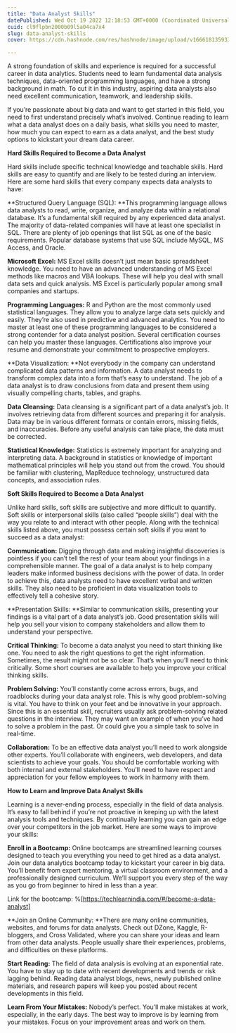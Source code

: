 ```yaml
---
title: "Data Analyst Skills"
datePublished: Wed Oct 19 2022 12:18:53 GMT+0000 (Coordinated Universal Time)
cuid: cl9flpbn2000b09l5a04ca7x4
slug: data-analyst-skills
cover: https://cdn.hashnode.com/res/hashnode/image/upload/v1666181359335/HkKJi1N9q.jpg

---
```


A strong foundation of skills and experience is required for a successful career in data analytics. Students need to learn fundamental data analysis techniques, data-oriented programming languages, and have a strong background in math. To cut it in this industry, aspiring data analysts also need excellent communication, teamwork, and leadership skills.

If you’re passionate about big data and want to get started in this field, you need to first understand precisely what’s involved. Continue reading to learn what a data analyst does on a daily basis, what skills you need to master, how much you can expect to earn as a data analyst, and the best study options to kickstart your dream data career.


**Hard Skills Required to Become a Data Analyst**

Hard skills include specific technical knowledge and teachable skills. Hard skills are easy to quantify and are likely to be tested during an interview. Here are some hard skills that every company expects data analysts to have:

**Structured Query Language (SQL): **This programming language allows data analysts to read, write, organize, and analyze data within a relational database. It’s a fundamental skill required by any experienced data analyst. The majority of data-related companies will have at least one specialist in SQL. There are plenty of job openings that list SQL as one of the basic requirements. Popular database systems that use SQL include MySQL, MS Access, and Oracle.


**Microsoft Excel:** MS Excel skills doesn’t just mean basic spreadsheet knowledge. You need to have an advanced understanding of MS Excel methods like macros and VBA lookups. These will help you deal with small data sets and quick analysis. MS Excel is particularly popular among small companies and startups.


**Programming Languages:** R and Python are the most commonly used statistical languages. They allow you to analyze large data sets quickly and easily. They’re also used in predictive and advanced analytics. You need to master at least one of these programming languages to be considered a strong contender for a data analyst position. Several certification courses can help you master these languages. Certifications also improve your resume and demonstrate your commitment to prospective employers.


**Data Visualization: **Not everybody in the company can understand complicated data patterns and information. A data analyst needs to transform complex data into a form that’s easy to understand. The job of a data analyst is to draw conclusions from data and present them using visually compelling charts, tables, and graphs.


**Data Cleansing:** Data cleansing is a significant part of a data analyst’s job. It involves retrieving data from different sources and preparing it for analysis. Data may be in various different formats or contain errors, missing fields, and inaccuracies. Before any useful analysis can take place, the data must be corrected.


**Statistical Knowledge:** Statistics is extremely important for analyzing and interpreting data. A background in statistics or knowledge of important mathematical principles will help you stand out from the crowd. You should be familiar with clustering, MapReduce technology, unstructured data concepts, and association rules.


**Soft Skills Required to Become a Data Analyst**


Unlike hard skills, soft skills are subjective and more difficult to quantify. Soft skills or interpersonal skills (also called “people skills”) deal with the way you relate to and interact with other people. Along with the technical skills listed above, you must possess certain soft skills if you want to succeed as a data analyst:

**Communication:** Digging through data and making insightful discoveries is pointless if you can’t tell the rest of your team about your findings in a comprehensible manner. The goal of a data analyst is to help company leaders make informed business decisions with the power of data. In order to achieve this, data analysts need to have excellent verbal and written skills. They also need to be proficient in data visualization tools to effectively tell a cohesive story.

**Presentation Skills: **Similar to communication skills, presenting your findings is a vital part of a data analyst’s job. Good presentation skills will help you sell your vision to company stakeholders and allow them to understand your perspective.

**Critical Thinking:** To become a data analyst you need to start thinking like one. You need to ask the right questions to get the right information. Sometimes, the result might not be so clear. That’s when you’ll need to think critically. Some short courses are available to help you improve your critical thinking skills.


**Problem Solving:** You’ll constantly come across errors, bugs, and roadblocks during your data analyst role. This is why good problem-solving is vital. You have to think on your feet and be innovative in your approach. Since this is an essential skill, recruiters usually ask problem-solving related questions in the interview. They may want an example of when you’ve had to solve a problem in the past. Or could give you a simple task to solve in real-time.

**Collaboration:** To be an effective data analyst you’ll need to work alongside other experts. You’ll collaborate with engineers, web developers, and data scientists to achieve your goals. You should be comfortable working with both internal and external stakeholders. You’ll need to have respect and appreciation for your fellow employees to work in harmony with them.


**How to Learn and Improve Data Analyst Skills**

Learning is a never-ending process, especially in the field of data analysis. It’s easy to fall behind if you’re not proactive in keeping up with the latest analysis tools and techniques. By continually learning you can gain an edge over your competitors in the job market. Here are some ways to improve your skills:

**Enroll in a Bootcamp:** Online bootcamps are streamlined learning courses designed to teach you everything you need to get hired as a data analyst. Join our data analytics bootcamp today to kickstart your career in big data. You’ll benefit from expert mentoring, a virtual classroom environment, and a professionally designed curriculum. We’ll support you every step of the way as you go from beginner to hired in less than a year. 

Link for the bootcamp: %[https://techlearnindia.com/#/become-a-data-analyst]

**Join an Online Community: **There are many online communities, websites, and forums for data analysts. Check out DZone, Kaggle, R-bloggers, and Cross Validated, where you can share your ideas and learn from other data analysts. People usually share their experiences, problems, and difficulties on these platforms.

**Start Reading:** The field of data analysis is evolving at an exponential rate. You have to stay up to date with recent developments and trends or risk lagging behind. Reading data analyst blogs, news, newly published online materials, and research papers will keep you posted about recent developments in this field.

**Learn From Your Mistakes:** Nobody’s perfect. You’ll make mistakes at work, especially, in the early days. The best way to improve is by learning from your mistakes. Focus on your improvement areas and work on them.

